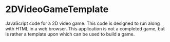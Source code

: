 # 2DVideoGameTemplate
JavaScript code for a 2D video game. This code is designed to run along with HTML in a web browser. This application is not a completed game, but is rather a template upon which can be used to build a game. 
